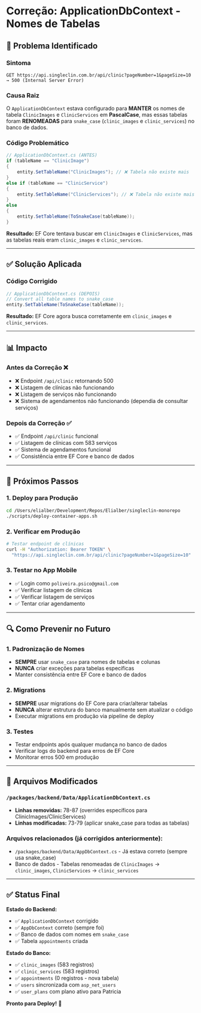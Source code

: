 # Correção: ApplicationDbContext - Nomes de Tabelas

## 🚨 Problema Identificado

### Sintoma

```
GET https://api.singleclin.com.br/api/clinic?pageNumber=1&pageSize=10
→ 500 (Internal Server Error)
```

### Causa Raiz

O `ApplicationDbContext` estava configurado para **MANTER** os nomes de tabela `ClinicImages` e
`ClinicServices` em **PascalCase**, mas essas tabelas foram **RENOMEADAS** para `snake_case`
(`clinic_images` e `clinic_services`) no banco de dados.

### Código Problemático

```csharp
// ApplicationDbContext.cs (ANTES)
if (tableName == "ClinicImage")
{
    entity.SetTableName("ClinicImages"); // ❌ Tabela não existe mais
}
else if (tableName == "ClinicService")
{
    entity.SetTableName("ClinicServices"); // ❌ Tabela não existe mais
}
else
{
    entity.SetTableName(ToSnakeCase(tableName));
}
```

**Resultado:** EF Core tentava buscar em `ClinicImages` e `ClinicServices`, mas as tabelas reais
eram `clinic_images` e `clinic_services`.

---

## ✅ Solução Aplicada

### Código Corrigido

```csharp
// ApplicationDbContext.cs (DEPOIS)
// Convert all table names to snake_case
entity.SetTableName(ToSnakeCase(tableName));
```

**Resultado:** EF Core agora busca corretamente em `clinic_images` e `clinic_services`.

---

## 📊 Impacto

### Antes da Correção ❌

- ❌ Endpoint `/api/clinic` retornando 500
- ❌ Listagem de clínicas não funcionando
- ❌ Listagem de serviços não funcionando
- ❌ Sistema de agendamentos não funcionando (dependia de consultar serviços)

### Depois da Correção ✅

- ✅ Endpoint `/api/clinic` funcional
- ✅ Listagem de clínicas com 583 serviços
- ✅ Sistema de agendamentos funcional
- ✅ Consistência entre EF Core e banco de dados

---

## 🔄 Próximos Passos

### 1. Deploy para Produção

```bash
cd /Users/elialber/Development/Repos/Elialber/singleclin-monorepo
./scripts/deploy-container-apps.sh
```

### 2. Verificar em Produção

```bash
# Testar endpoint de clínicas
curl -H "Authorization: Bearer TOKEN" \
  "https://api.singleclin.com.br/api/clinic?pageNumber=1&pageSize=10"
```

### 3. Testar no App Mobile

- ✅ Login como `poliveira.psico@gmail.com`
- ✅ Verificar listagem de clínicas
- ✅ Verificar listagem de serviços
- ✅ Tentar criar agendamento

---

## 🔍 Como Prevenir no Futuro

### 1. Padronização de Nomes

- **SEMPRE** usar `snake_case` para nomes de tabelas e colunas
- **NUNCA** criar exceções para tabelas específicas
- Manter consistência entre EF Core e banco de dados

### 2. Migrations

- **SEMPRE** usar migrations do EF Core para criar/alterar tabelas
- **NUNCA** alterar estrutura do banco manualmente sem atualizar o código
- Executar migrations em produção via pipeline de deploy

### 3. Testes

- Testar endpoints após qualquer mudança no banco de dados
- Verificar logs do backend para erros de EF Core
- Monitorar erros 500 em produção

---

## 📝 Arquivos Modificados

### `/packages/backend/Data/ApplicationDbContext.cs`

- **Linhas removidas:** 78-87 (overrides específicos para ClinicImages/ClinicServices)
- **Linhas modificadas:** 73-79 (aplicar snake_case para todas as tabelas)

### Arquivos relacionados (já corrigidos anteriormente):

- `/packages/backend/Data/AppDbContext.cs` - Já estava correto (sempre usa snake_case)
- Banco de dados - Tabelas renomeadas de `ClinicImages` → `clinic_images`, `ClinicServices` →
  `clinic_services`

---

## ✅ Status Final

**Estado do Backend:**

- ✅ `ApplicationDbContext` corrigido
- ✅ `AppDbContext` correto (sempre foi)
- ✅ Banco de dados com nomes em `snake_case`
- ✅ Tabela `appointments` criada

**Estado do Banco:**

- ✅ `clinic_images` (583 registros)
- ✅ `clinic_services` (583 registros)
- ✅ `appointments` (0 registros - nova tabela)
- ✅ `users` sincronizada com `asp_net_users`
- ✅ `user_plans` com plano ativo para Patricia

**Pronto para Deploy!** 🚀
